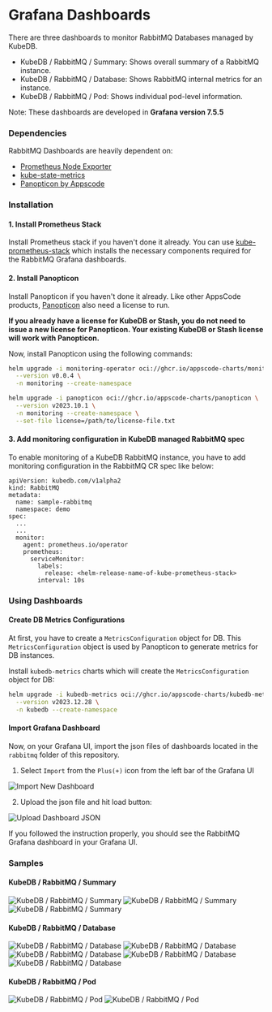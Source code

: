 # Grafana Dashboards

There are three dashboards to monitor RabbitMQ Databases managed by KubeDB.

- KubeDB / RabbitMQ / Summary: Shows overall summary of a RabbitMQ instance.
- KubeDB / RabbitMQ / Database: Shows RabbitMQ internal metrics for an instance.
- KubeDB / RabbitMQ / Pod: Shows individual pod-level information.

Note: These dashboards are developed in **Grafana version 7.5.5**

### Dependencies

RabbitMQ Dashboards are heavily dependent on:

- [Prometheus Node Exporter](https://github.com/prometheus/node_exporter)
- [kube-state-metrics](https://github.com/kubernetes/kube-state-metrics)
- [Panopticon by Appscode](https://byte.builders/blog/post/introducing-panopticon/)


### Installation

#### 1. Install Prometheus Stack

Install Prometheus stack if you haven't done it already. You can use [kube-prometheus-stack](https://artifacthub.io/packages/helm/prometheus-community/kube-prometheus-stack) which installs the necessary components required for the RabbitMQ Grafana dashboards.

#### 2. Install Panopticon

Install Panopticon if you haven't done it already. Like other AppsCode products, [Panopticon](https://byte.builders/blog/post/introducing-panopticon/) also need a license to run.

**If you already have a license for KubeDB or Stash, you do not need to issue a new license for Panopticon. Your existing KubeDB or Stash license will work with Panopticon.**

Now, install Panopticon using the following commands:

```bash
helm upgrade -i monitoring-operator oci://ghcr.io/appscode-charts/monitoring-operator \
  --version v0.0.4 \
  -n monitoring --create-namespace

helm upgrade -i panopticon oci://ghcr.io/appscode-charts/panopticon \
  --version v2023.10.1 \
  -n monitoring --create-namespace \
  --set-file license=/path/to/license-file.txt
```

#### 3. Add monitoring configuration in KubeDB managed RabbitMQ spec

To enable monitoring of a KubeDB RabbitMQ instance, you have to add monitoring configuration in the RabbitMQ CR spec like below:

```
apiVersion: kubedb.com/v1alpha2
kind: RabbitMQ
metadata:
  name: sample-rabbitmq
  namespace: demo
spec:
  ...
  ...
  monitor:
    agent: prometheus.io/operator
    prometheus:
      serviceMonitor:
        labels:
          release: <helm-release-name-of-kube-prometheus-stack>
        interval: 10s
```

### Using Dashboards

#### Create DB Metrics Configurations

At first, you have to create a `MetricsConfiguration` object for DB. This `MetricsConfiguration` object is used by Panopticon to generate metrics for DB instances.

Install `kubedb-metrics` charts which will create the `MetricsConfiguration` object for DB:

```bash
helm upgrade -i kubedb-metrics oci://ghcr.io/appscode-charts/kubedb-metrics \
  --version v2023.12.28 \
  -n kubedb --create-namespace
```

#### Import Grafana Dashboard

Now, on your Grafana UI, import the json files of dashboards located in the `rabbitmq` folder of this repository.


1. Select `Import` from the `Plus(+)` icon from the left bar of the Grafana UI

![Import New Dashboard](/rabbitmq/images/import_dashboard_1.png)

2. Upload the json file and hit load button:

![Upload Dashboard JSON](/rabbitmq/images/import_dashboard_2.png)


If you followed the instruction properly, you should see the RabbitMQ Grafana dashboard in your Grafana UI.

### Samples

####  KubeDB / RabbitMQ / Summary

![KubeDB / RabbitMQ / Summary](/rabbitmq/images/rabbitmq-summary-1.png)
![KubeDB / RabbitMQ / Summary](/rabbitmq/images/rabbitmq-summary-2.png)
![KubeDB / RabbitMQ / Summary](/rabbitmq/images/rabbitmq-summary-3.png)

#### KubeDB / RabbitMQ / Database

![KubeDB / RabbitMQ / Database](/rabbitmq/images/rabbitmq-database-1.png)
![KubeDB / RabbitMQ / Database](/rabbitmq/images/rabbitmq-database-2.png)
![KubeDB / RabbitMQ / Database](/rabbitmq/images/rabbitmq-database-3.png)
![KubeDB / RabbitMQ / Database](/rabbitmq/images/rabbitmq-database-4.png)
![KubeDB / RabbitMQ / Database](/rabbitmq/images/rabbitmq-database-5.png)

#### KubeDB / RabbitMQ / Pod

![KubeDB / RabbitMQ / Pod](/rabbitmq/images/rabbitmq-pod-1.png)
![KubeDB / RabbitMQ / Pod](/rabbitmq/images/rabbitmq-pod-2.png)
